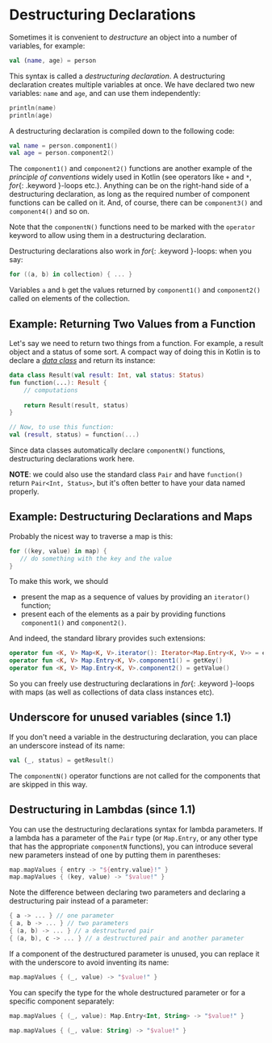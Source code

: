 
# Destructuring Declarations

Sometimes it is convenient to _destructure_ an object into a number of variables, for example:

``` kotlin
val (name, age) = person 
```

This syntax is called a _destructuring declaration_. A destructuring declaration creates multiple variables at once.
We have declared two new variables: `name` and `age`, and can use them independently:
 
``` kotlin
println(name)
println(age)
```

A destructuring declaration is compiled down to the following code:

``` kotlin
val name = person.component1()
val age = person.component2()
```

The `component1()` and `component2()` functions are another example of the _principle of conventions_ widely used in Kotlin 
(see operators like `+` and `*`, *for*{: .keyword }-loops etc.). 
Anything can be on the right-hand side of a destructuring declaration, as long as the required number of component functions can be called on it.
And, of course, there can be `component3()` and `component4()` and so on.

Note that the `componentN()` functions need to be marked with the `operator` keyword to allow using them in a destructuring declaration.

Destructuring declarations also work in *for*{: .keyword }-loops: when you say:

``` kotlin
for ((a, b) in collection) { ... }
```

Variables `a` and `b` get the values returned by `component1()` and `component2()` called on elements of the collection. 

## Example: Returning Two Values from a Function
 
Let's say we need to return two things from a function. For example, a result object and a status of some sort.
A compact way of doing this in Kotlin is to declare a [_data class_](data-classes.html) and return its instance:
 
``` kotlin
data class Result(val result: Int, val status: Status)
fun function(...): Result {
    // computations
    
    return Result(result, status)
}

// Now, to use this function:
val (result, status) = function(...)
```

Since data classes automatically declare `componentN()` functions, destructuring declarations work here.

**NOTE**: we could also use the standard class `Pair` and have `function()` return `Pair<Int, Status>`, 
but it's often better to have your data named properly.  

## Example: Destructuring Declarations and Maps

Probably the nicest way to traverse a map is this:

``` kotlin
for ((key, value) in map) {
   // do something with the key and the value
}
```

To make this work, we should 

* present the map as a sequence of values by providing an `iterator()` function;
* present each of the elements as a pair by providing functions `component1()` and `component2()`.
  
And indeed, the standard library provides such extensions:

``` kotlin
operator fun <K, V> Map<K, V>.iterator(): Iterator<Map.Entry<K, V>> = entrySet().iterator()
operator fun <K, V> Map.Entry<K, V>.component1() = getKey()
operator fun <K, V> Map.Entry<K, V>.component2() = getValue()
```  
  
So you can freely use destructuring declarations in *for*{: .keyword }-loops with maps (as well as collections of data class instances etc).

## Underscore for unused variables (since 1.1)

If you don't need a variable in the destructuring declaration, you can place an underscore instead of its name:

``` kotlin
val (_, status) = getResult()
```

The `componentN()` operator functions are not called for the components that are skipped in this way.

## Destructuring in Lambdas (since 1.1)

You can use the destructuring declarations syntax for lambda parameters.
If a lambda has a parameter of the `Pair` type (or `Map.Entry`, or any other type that has the appropriate `componentN` functions), you can introduce several new parameters instead of one by putting them in parentheses:   

``` kotlin
map.mapValues { entry -> "${entry.value}!" }
map.mapValues { (key, value) -> "$value!" }
```

Note the difference between declaring two parameters and declaring a destructuring pair instead of a parameter:  

``` kotlin
{ a -> ... } // one parameter
{ a, b -> ... } // two parameters
{ (a, b) -> ... } // a destructured pair
{ (a, b), c -> ... } // a destructured pair and another parameter
```

If a component of the destructured parameter is unused, you can replace it with the underscore to avoid inventing its name:

``` kotlin
map.mapValues { (_, value) -> "$value!" }
```

You can specify the type for the whole destructured parameter or for a specific component separately:

``` kotlin
map.mapValues { (_, value): Map.Entry<Int, String> -> "$value!" }

map.mapValues { (_, value: String) -> "$value!" }
```
